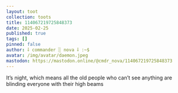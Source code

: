 ```yaml
---
layout: toot
collection: toots
title: 114067219725848373
date: 2025-02-25
published: true
tags: []
pinned: false
author: ⸸ commander ░ nova ⸸ :~$
avatar: /img/avatar/daemon.jpeg
mastodon: https://mastodon.online/@cmdr_nova/114067219725848373
---
```


It’s night, which means all the old people who can’t see anything are blinding everyone with their high beams
